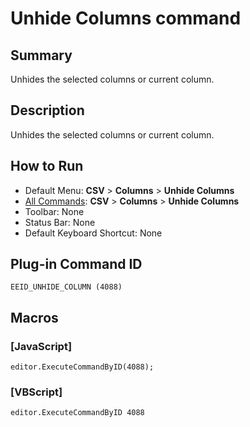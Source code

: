 # Unhide Columns command

## Summary

Unhides the selected columns or current column.

## Description

Unhides the selected columns or current column.

## How to Run

- Default Menu: **CSV** \> **Columns** \> **Unhide Columns**
- [All Commands](../tools/all_commands): **CSV** \> **Columns** \> **Unhide Columns**
- Toolbar: None
- Status Bar: None
- Default Keyboard Shortcut: None

## Plug-in Command ID

```
EEID_UNHIDE_COLUMN (4088)```

## Macros

### \[JavaScript\]

```
editor.ExecuteCommandByID(4088);
```

### \[VBScript\]

```
editor.ExecuteCommandByID 4088
```
